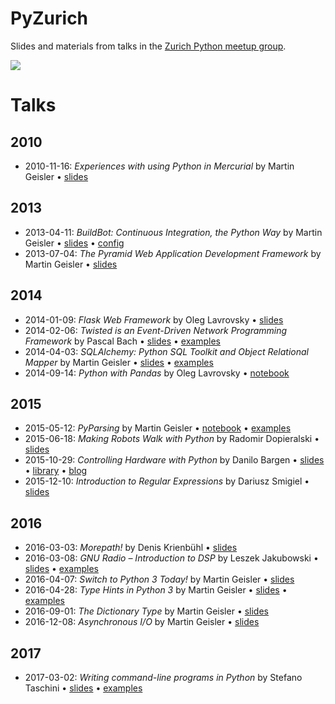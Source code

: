 # PyZurich

Slides and materials from talks in the
[Zurich Python meetup group][pyzurich].

![](pyzurich.png)

# Talks

## 2010

* 2010-11-16: *Experiences with using Python in Mercurial* by Martin
  Geisler • [slides][2010-11-16]

## 2013

* 2013-04-11: *BuildBot: Continuous Integration, the Python Way* by Martin
  Geisler • [slides][2013-04-11a] • [config][2013-04-11b]
* 2013-07-04: *The Pyramid Web Application Development Framework* by
  Martin Geisler • [slides][2013-07-04]

## 2014

* 2014-01-09: *Flask Web Framework* by Oleg Lavrovsky • [slides][2014-01-09]
* 2014-02-06: *Twisted is an Event-Driven Network Programming
  Framework* by Pascal Bach • [slides][2014-02-06a] •
  [examples][2014-02-06b]
* 2014-04-03: *SQLAlchemy: Python SQL Toolkit and Object Relational
  Mapper* by Martin Geisler • [slides][2014-04-03a] •
  [examples][2014-04-03b]
* 2014-09-14: *Python with Pandas* by Oleg Lavrovsky • [notebook][2014-09-14]

## 2015

* 2015-05-12: *PyParsing* by Martin Geisler • [notebook][2015-05-12a]
  • [examples][2015-05-12b]
* 2015-06-18: *Making Robots Walk with Python* by Radomir Dopieralski
  • [slides][2015-06-18]
* 2015-10-29: *Controlling Hardware with Python* by Danilo Bargen
  • [slides][2015-10-29a] • [library][2015-10-29b] • [blog][2015-10-29c]
* 2015-12-10: *Introduction to Regular Expressions* by Dariusz Smigiel
  • [slides][2015-12-10]

## 2016

* 2016-03-03: *Morepath!* by Denis Krienbühl • [slides][2016-03-03]
* 2016-03-08: *GNU Radio – Introduction to DSP* by Leszek Jakubowski •
  [slides][2016-03-08a] • [examples][2016-03-08b]
* 2016-04-07: *Switch to Python 3 Today!* by Martin Geisler •
  [slides][2016-04-07]
* 2016-04-28: *Type Hints in Python 3* by Martin Geisler •
  [slides][2016-04-28a] • [examples][2016-04-28b]
* 2016-09-01: *The Dictionary Type* by Martin Geisler •
  [slides][2016-09-01]
* 2016-12-08: *Asynchronous I/O* by Martin Geisler •
  [slides][2016-12-08]

## 2017

* 2017-03-02: *Writing command-line programs in Python* by Stefano Taschini •
  [slides][2017-03-02a] • [examples][2017-03-02b]


[2010-11-16]: https://mgeisler.github.io/pyzurich/talks/2010-11-16-mercurial/python-hg-talk.pdf
[2013-04-11a]: talks/2013-04-11-buildbot/buildbot.rst
[2013-04-11b]: talks/2013-04-11-buildbot/minimal.cfg
[2013-07-04]: https://mgeisler.github.io/pyzurich/talks/2013-07-04-pyramid-web-framework/pyzh-pyramid.pdf
[2014-01-09]: https://docs.google.com/presentation/d/1Y3dEvUg3VZ-ktPGH0aTk3cMWDPDxHFEJi_QAzgHK9ew/edit?usp=sharing
[2014-02-06a]: https://mgeisler.github.io/pyzurich/talks/2014-02-06-twisted/Twisted_Presentation_2014-02-06-final.pdf
[2014-02-06b]: talks/2014-02-06-twisted/examples/
[2014-04-03a]: https://mgeisler.github.io/pyzurich/talks/2014-04-03-sqlalchemy/pyzh-sqlalchemy.pdf
[2014-04-03b]: talks/2014-04-03-sqlalchemy/
[2014-09-14]: talks/2014-09-14-pandas/
[2015-05-12a]: talks/2015-05-12-pyparsing/PyParsing.ipynb
[2015-05-12b]: talks/2015-05-12-pyparsing/
[2015-06-18]: https://mgeisler.github.io/pyzurich/talks/2015-06-18-robots/
[2015-10-29a]: https://mgeisler.github.io/pyzurich/talks/2015-10-29-hardware-with-python/slides.pdf
[2015-10-29b]: https://github.com/dbrgn/RPLCD
[2015-10-29c]: https://blog.dbrgn.ch/2014/4/20/scrolling-text-with-rplcd/
[2015-12-10]: https://mgeisler.github.io/pyzurich/talks/2015-12-10-introduction-to-re/python_re.pdf
[2016-03-03]: https://mgeisler.github.io/pyzurich/talks/2016-03-03-morepath-introduction/morepath-introduction-at-pyzurich.pdf
[2016-03-08a]: https://mgeisler.github.io/pyzurich/talks/2016-03-08-gnuradio/pres.odp
[2016-03-08b]: talks/2016-03-08-gnuradio/
[2016-04-07]: https://mgeisler.github.io/pyzurich/talks/2016-04-07-switch-to-python-3/
[2016-04-28a]: https://mgeisler.github.io/pyzurich/talks/2016-04-28-mypy/
[2016-04-28b]: talks/2016-04-28-mypy/
[2016-09-01]: https://mgeisler.github.io/pyzurich/talks/2016-09-01-dict/
[2016-12-08]: https://mgeisler.github.io/pyzurich/talks/2016-12-08-asyncio/
[2017-03-02a]: https://mgeisler.github.io/pyzurich/talks/2017-03-02-cli/
[2017-03-02b]: talks/2017-03-02-cli/examples/

[pyzurich]: http://www.meetup.com/pyzurich/
